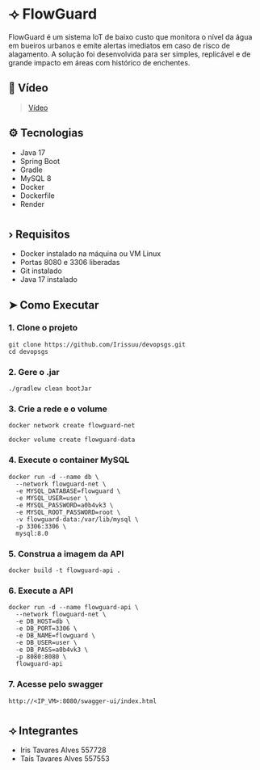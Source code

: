 # ⟢ FlowGuard

FlowGuard é um sistema IoT de baixo custo que monitora o nível da água em bueiros urbanos e emite alertas imediatos em caso de risco de alagamento. A solução foi desenvolvida para ser simples, replicável e de grande impacto em áreas com histórico de enchentes.

## 🎥 Vídeo

> <a href="https://youtu.be/CsGkTZecFNg?si=F0nuNjVlRQa3a8Rg">Vídeo</a>

## ⚙️ Tecnologias 

- Java 17
- Spring Boot
- Gradle
- MySQL 8
- Docker
- Dockerfile
- Render

#

## › Requisitos

- Docker instalado na máquina ou VM Linux
- Portas 8080 e 3306 liberadas
- Git instalado
- Java 17 instalado

## ➤ Como Executar

### 1. Clone o projeto

```
git clone https://github.com/Irissuu/devopsgs.git
cd devopsgs
```

### 2. Gere o .jar

```
./gradlew clean bootJar
```

### 3. Crie a rede e o volume

```
docker network create flowguard-net
```

```
docker volume create flowguard-data
```

### 4. Execute o container MySQL

```
docker run -d --name db \
  --network flowguard-net \
  -e MYSQL_DATABASE=flowguard \
  -e MYSQL_USER=user \
  -e MYSQL_PASSWORD=a0b4vk3 \
  -e MYSQL_ROOT_PASSWORD=root \
  -v flowguard-data:/var/lib/mysql \
  -p 3306:3306 \
  mysql:8.0
```

### 5. Construa a imagem da API

```
docker build -t flowguard-api .
```


### 6. Execute a API

```
docker run -d --name flowguard-api \
  --network flowguard-net \
  -e DB_HOST=db \
  -e DB_PORT=3306 \
  -e DB_NAME=flowguard \
  -e DB_USER=user \
  -e DB_PASS=a0b4vk3 \
  -p 8080:8080 \
  flowguard-api
```

### 7. Acesse pelo swagger

```
http://<IP_VM>:8080/swagger-ui/index.html
```

#

## ⟢ Integrantes
 
- Iris Tavares Alves 557728 </br>
- Taís Tavares Alves 557553 </br>
